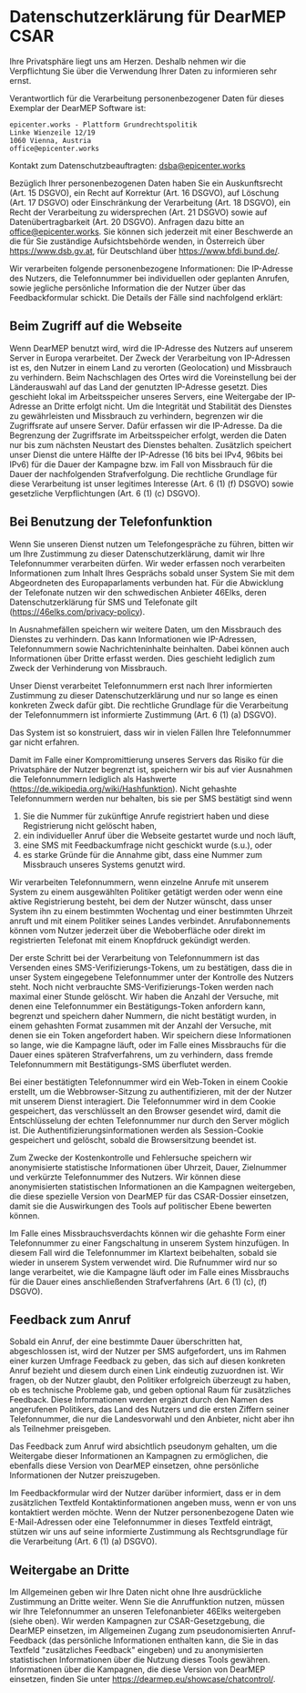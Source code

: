# Datenschutzerklärung für DearMEP CSAR

Ihre Privatsphäre liegt uns am Herzen. Deshalb nehmen wir die Verpflichtung Sie über die Verwendung Ihrer Daten zu informieren sehr ernst.

Verantwortlich für die Verarbeitung personenbezogener Daten für dieses Exemplar der DearMEP Software ist:

```
epicenter.works - Plattform Grundrechtspolitik
Linke Wienzeile 12/19
1060 Vienna, Austria
office@epicenter.works
```

Kontakt zum Datenschutzbeauftragten: <dsba@epicenter.works>

Bezüglich Ihrer personenbezogenen Daten haben Sie ein Auskunftsrecht (Art. 15 DSGVO), ein Recht auf Korrektur (Art. 16 DSGVO), auf Löschung (Art. 17 DSGVO) oder Einschränkung der Verarbeitung (Art. 18 DSGVO), ein Recht der Verarbeitung zu widersprechen (Art. 21 DSGVO) sowie auf Datenübertragbarkeit (Art. 20 DSGVO).
Anfragen dazu bitte an <office@epicenter.works>.
Sie können sich jederzeit mit einer Beschwerde an die für Sie zuständige Aufsichtsbehörde wenden, in Österreich über https://www.dsb.gv.at, für Deutschland über https://www.bfdi.bund.de/.

Wir verarbeiten folgende personenbezogene Informationen: Die IP-Adresse des Nutzers, die Telefonnummer bei individuellen oder geplanten Anrufen, sowie jegliche persönliche Information die der Nutzer über das Feedbackformular schickt.
Die Details der Fälle sind nachfolgend erklärt:

## Beim Zugriff auf die Webseite

Wenn DearMEP benutzt wird, wird die IP-Adresse des Nutzers auf unserem Server in Europa verarbeitet.
Der Zweck der Verarbeitung von IP-Adressen ist es, den Nutzer in einem Land zu verorten (Geolocation) und Missbrauch zu verhindern.
Beim Nachschlagen des Ortes wird die Voreinstellung bei der Länderauswahl auf das Land der genutzten IP-Adresse gesetzt.
Dies geschieht lokal im Arbeitsspeicher unseres Servers, eine Weitergabe der IP-Adresse an Dritte erfolgt nicht.
Um die Integrität und Stabilität des Dienstes zu gewährleisten und Missbrauch zu verhindern, begrenzen wir die Zugriffsrate auf unsere Server. Dafür erfassen wir die IP-Adresse.
Da die Begrenzung der Zugriffsrate im Arbeitsspeicher erfolgt, werden die Daten nur bis zum nächsten Neustart des Dienstes behalten.
Zusätzlich speichert unser Dienst die untere Hälfte der IP-Adresse (16 bits bei IPv4, 96bits bei IPv6) für die Dauer der Kampagne bzw. im Fall von Missbrauch für die Dauer der nachfolgenden Strafverfolgung.
Die rechtliche Grundlage für diese Verarbeitung ist unser legitimes Interesse (Art. 6 (1) (f) DSGVO) sowie gesetzliche Verpflichtungen (Art. 6 (1) (c) DSGVO).

## Bei Benutzung der Telefonfunktion

Wenn Sie unseren Dienst nutzen um Telefongespräche zu führen, bitten wir um Ihre Zustimmung zu dieser Datenschutzerklärung, damit wir Ihre Telefonnummer verarbeiten dürfen.
Wir weder erfassen noch verarbeiten Informationen zum Inhalt Ihres Gesprächs sobald unser System Sie mit dem Abgeordneten des Europaparlaments verbunden hat.
Für die Abwicklung der Telefonate nutzen wir den schwedischen Anbieter 46Elks, deren Datenschutzerklärung für SMS und Telefonate gilt (<https://46elks.com/privacy-policy>).

In Ausnahmefällen speichern wir weitere Daten, um den Missbrauch des Dienstes zu verhindern.
Das kann Informationen wie IP-Adressen, Telefonnummern sowie Nachrichteninhalte beinhalten.
Dabei können auch Informationen über Dritte erfasst werden. Dies geschieht lediglich zum Zweck der Verhinderung von Missbrauch.

Unser Dienst verarbeitet Telefonnummern erst nach Ihrer informierten Zustimmung zu dieser Datenschutzerklärung und nur so lange es einen konkreten Zweck dafür gibt.
Die rechtliche Grundlage für die Verarbeitung der Telefonnummern ist informierte Zustimmung  (Art. 6 (1) (a) DSGVO).

Das System ist so konstruiert, dass wir in vielen Fällen Ihre Telefonnummer gar nicht erfahren.

Damit im Falle einer Kompromittierung unseres Servers das Risiko für die Privatsphäre der Nutzer begrenzt ist, speichern wir bis auf vier Ausnahmen die Telefonnummern lediglich als Hashwerte (<https://de.wikipedia.org/wiki/Hashfunktion>).
Nicht gehashte Telefonnummern werden nur behalten, bis sie per SMS bestätigt sind wenn
1) Sie die Nummer für zukünftige Anrufe registriert haben und diese Registrierung nicht gelöscht haben,
2) ein individueller Anruf über die Webseite gestartet wurde und noch läuft,
3) eine SMS mit Feedbackumfrage nicht geschickt wurde (s.u.), oder
4) es starke Gründe für die Annahme gibt, dass eine Nummer zum Missbrauch unseres Systems genutzt wird.

Wir verarbeiten Telefonnummern, wenn einzelne Anrufe mit unserem System zu einem ausgewählten Politiker getätigt werden oder wenn eine aktive Registrierung besteht, bei dem der Nutzer wünscht, dass unser System ihn zu einem bestimmten Wochentag und einer bestimmten Uhrzeit anruft und mit einem Politiker seines Landes verbindet.
Anrufabonnements können vom Nutzer jederzeit über die Weboberfläche oder direkt im registrierten Telefonat mit einem Knopfdruck gekündigt werden.

Der erste Schritt bei der Verarbeitung von Telefonnummern ist das Versenden eines SMS-Verifizierungs-Tokens, um zu bestätigen, dass die in unser System eingegebene Telefonnummer unter der Kontrolle des Nutzers steht.
Noch nicht verbrauchte SMS-Verifizierungs-Token werden nach maximal einer Stunde gelöscht.
Wir haben die Anzahl der Versuche, mit denen eine Telefonnummer ein Bestätigungs-Token anfordern kann, begrenzt und speichern daher Nummern, die nicht bestätigt wurden, in einem gehashten Format zusammen mit der Anzahl der Versuche, mit denen sie ein Token angefordert haben.
Wir speichern diese Informationen so lange, wie die Kampagne läuft, oder im Falle eines Missbrauchs für die Dauer eines späteren Strafverfahrens, um zu verhindern, dass fremde Telefonnummern mit Bestätigungs-SMS überflutet werden.

Bei einer bestätigten Telefonnummer wird ein Web-Token in einem Cookie erstellt, um die Webbrowser-Sitzung zu authentifizieren, mit der der Nutzer mit unserem Dienst interagiert.
Die Telefonnummer wird in dem Cookie gespeichert, das verschlüsselt an den Browser gesendet wird, damit die Entschlüsselung der echten Telefonnummer nur durch den Server möglich ist.
Die Authentifizierungsinformationen werden als Session-Cookie gespeichert und gelöscht, sobald die Browsersitzung beendet ist.

Zum Zwecke der Kostenkontrolle und Fehlersuche speichern wir anonymisierte statistische Informationen über Uhrzeit, Dauer, Zielnummer und verkürzte Telefonnummer des Nutzers.
Wir können diese anonymisierten statistischen Informationen an die Kampagnen weitergeben, die diese spezielle Version von DearMEP für das CSAR-Dossier einsetzen, damit sie die Auswirkungen des Tools auf politischer Ebene bewerten können.

Im Falle eines Missbrauchsverdachts können wir die gehashte Form einer Telefonnummer zu einer Fangschaltung in unserem System hinzufügen.
In diesem Fall wird die Telefonnummer im Klartext beibehalten, sobald sie wieder in unserem System verwendet wird.
Die Rufnummer wird nur so lange verarbeitet, wie die Kampagne läuft oder im Falle eines Missbrauchs für die Dauer eines anschließenden Strafverfahrens (Art. 6 (1) (c), (f) DSGVO).

## Feedback zum Anruf

Sobald ein Anruf, der eine bestimmte Dauer überschritten hat, abgeschlossen ist, wird der Nutzer per SMS aufgefordert, uns im Rahmen einer kurzen Umfrage Feedback zu geben, das sich auf diesen konkreten Anruf bezieht und diesem durch einen Link eindeutig zuzuordnen ist.
Wir fragen, ob der Nutzer glaubt, den Politiker erfolgreich überzeugt zu haben, ob es technische Probleme gab, und geben optional Raum für zusätzliches Feedback.
Diese Informationen werden ergänzt durch den Namen des angerufenen Politikers, das Land des Nutzers und die ersten Ziffern seiner Telefonnummer, die nur die Landesvorwahl und den Anbieter, nicht aber ihn als Teilnehmer preisgeben.

Das Feedback zum Anruf wird absichtlich pseudonym gehalten, um die Weitergabe dieser Informationen an Kampagnen zu ermöglichen, die ebenfalls diese Version von DearMEP einsetzen, ohne persönliche Informationen der Nutzer preiszugeben.

Im Feedbackformular wird der Nutzer darüber informiert, dass er in dem zusätzlichen Textfeld Kontaktinformationen angeben muss, wenn er von uns kontaktiert werden möchte.
Wenn der Nutzer personenbezogene Daten wie E-Mail-Adressen oder eine Telefonnummer in dieses Textfeld einträgt, stützen wir uns auf seine informierte Zustimmung als Rechtsgrundlage für die Verarbeitung (Art. 6 (1) (a) DSGVO).

## Weitergabe an Dritte

Im Allgemeinen geben wir Ihre Daten nicht ohne Ihre ausdrückliche Zustimmung an Dritte weiter.
Wenn Sie die Anruffunktion nutzen, müssen wir Ihre Telefonnummer an unseren Telefonanbieter 46Elks weitergeben (siehe oben).
Wir werden Kampagnen zur CSAR-Gesetzgebung, die DearMEP einsetzen, im Allgemeinen Zugang zum pseudonomisierten Anruf-Feedback (das persönliche Informationen enthalten kann, die Sie in das Textfeld "zusätzliches Feedback" eingeben) und zu anonymisierten statistischen Informationen über die Nutzung dieses Tools gewähren.
Informationen über die Kampagnen, die diese Version von DearMEP einsetzen, finden Sie unter <https://dearmep.eu/showcase/chatcontrol/>.
